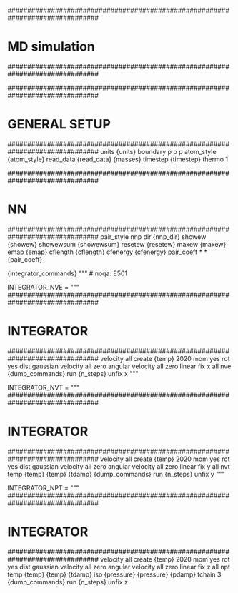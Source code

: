 ###############################################################################
# MD simulation
###############################################################################

###############################################################################
# GENERAL SETUP
###############################################################################
units {units}
boundary p p p
atom_style {atom_style}
read_data {read_data}
{masses}
timestep {timestep}
thermo 1

###############################################################################
# NN
###############################################################################
pair_style nnp dir {nnp_dir} showew {showew} showewsum {showewsum} resetew {resetew} maxew {maxew} emap {emap} cflength {cflength} cfenergy {cfenergy}
pair_coeff * * {pair_coeff}

{integrator_commands}
"""  # noqa: E501

INTEGRATOR_NVE = """
###############################################################################
# INTEGRATOR
###############################################################################
velocity     all create {temp} 2020 mom yes rot yes dist gaussian
velocity all zero angular
velocity all zero linear
fix x all nve
{dump_commands}
run {n_steps}
unfix x
"""

INTEGRATOR_NVT = """
###############################################################################
# INTEGRATOR
###############################################################################
velocity     all create {temp} 2020 mom yes rot yes dist gaussian
velocity all zero angular
velocity all zero linear
fix y all nvt temp {temp} {temp} {tdamp}
{dump_commands}
run {n_steps}
unfix y
"""

INTEGRATOR_NPT = """
###############################################################################
# INTEGRATOR
###############################################################################
velocity     all create {temp} 2020 mom yes rot yes dist gaussian
velocity all zero angular
velocity all zero linear
fix z all npt temp {temp} {temp} {tdamp} iso {pressure} {pressure} {pdamp}  tchain 3
{dump_commands}
run {n_steps}
unfix z

